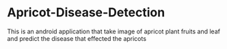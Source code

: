# Apricot-Disease-Detection
This is an android application that take image of apricot plant fruits and leaf and predict the disease that effected the apricots
